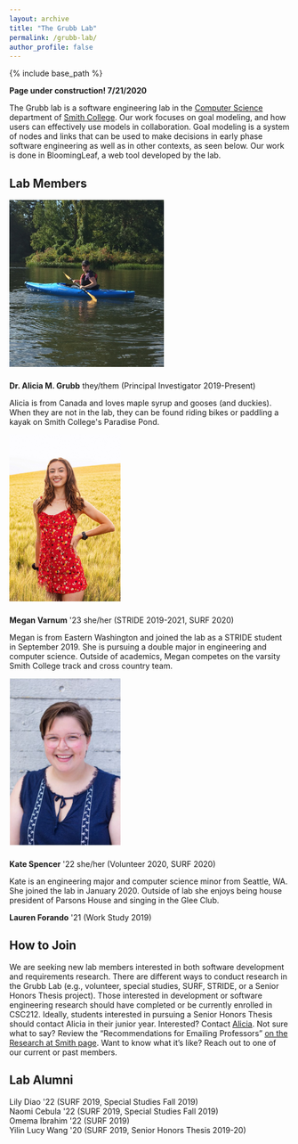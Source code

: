 ```yaml
---
layout: archive
title: "The Grubb Lab"
permalink: /grubb-lab/
author_profile: false
---
```


{% include base_path %}

**Page under construction! 7/21/2020**

The Grubb lab is a software engineering lab in the [Computer Science](http://cs.smith.edu/) department of [Smith College](www.smith.edu). Our work focuses on goal modeling, and how users can effectively use models in collaboration. Goal modeling is a system of nodes and links that can be used to make decisions in early phase software engineering as well as in other contexts, as seen below. Our work is done in BloomingLeaf, a web tool developed by the lab. 

## Lab Members

<img src="/images/paddling.jpg"
     alt="Alicia Paddling on Paradise Pond"
     style="float: left; margin-right:100%; margin-bottom: 25px; height: 300px;" />
**Dr. Alicia M. Grubb** they/them (Principal Investigator 2019-Present)

Alicia is from Canada and loves maple syrup and gooses (and duckies). When they are not in the lab, they can be found riding bikes or paddling a kayak on Smith College's Paradise Pond.

<img src="/images/megan.JPG"
     alt="Megan HeadShot"
     style="float: left; margin-right:100%; margin-bottom: 25px; height: 300px;" />
**Megan Varnum** '23 she/her (STRIDE 2019-2021, SURF 2020)

Megan is from Eastern Washington and joined the lab as a STRIDE student in September 2019. She is pursuing a double major in engineering and computer science. Outside of academics, Megan competes on the varsity Smith College track and cross country team.



<img src="/images/kate.jpg"
     alt="Kate Headshot"
     style="float: left; margin-right:100%; margin-bottom: 25px; height: 300px;" />
**Kate Spencer** '22 she/her (Volunteer 2020, SURF 2020)

  Kate is an engineering major and computer science minor from Seattle, WA. She joined the lab in January 2020. Outside of lab she enjoys being house president of Parsons House and singing in the Glee Club. 


**Lauren Forando** '21 (Work Study 2019)


## How to Join

We are seeking new lab members interested in both software development and requirements research. There are different ways to conduct research in the Grubb Lab (e.g., volunteer, special studies, SURF, STRIDE, or a Senior Honors Thesis project).
Those interested in development or software engineering research should have completed or be currently enrolled in CSC212. Ideally, students interested in pursuing a Senior Honors Thesis should contact Alicia in their junior year.
Interested? Contact [Alicia](amgrubb@smith.edu). Not sure what to say? Review the “Recommendations for Emailing Professors” [on the Research at Smith page](https://www.smith.edu/academics/research-at-smith). Want to know what it’s like? Reach out to one of our current or past members.

## Lab Alumni 

Lily Diao '22 (SURF 2019, Special Studies Fall 2019)  
Naomi Cebula '22 (SURF 2019, Special Studies Fall 2019)  
Omema Ibrahim '22 (SURF 2019)  
Yilin Lucy Wang '20 (SURF 2019, Senior Honors Thesis 2019-20)     